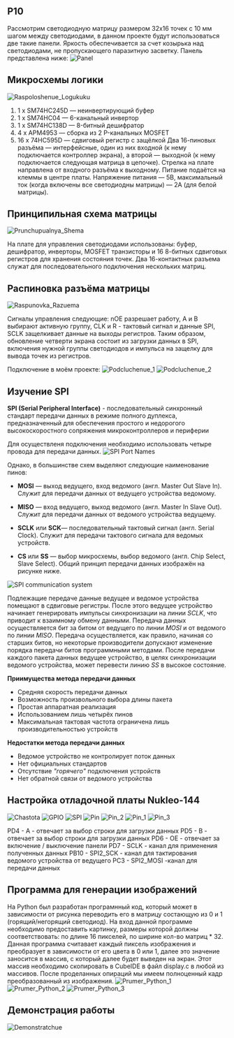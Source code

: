 ## P10 ##
Рассмотрим светодиодную матрицу размером 32x16 точек с 10 мм шагом между светодиодами, в данном проекте будут использоваться две такие панели. Яркость обеспечивается за счет козырька над светодиодами, не пропускающего паразитную засветку.
Панель представлена ниже:
![Panel](https://github.com/PostNeoNoir/LB_1_Vstraevaemue_Sustemu/assets/128212528/bfd30063-f84c-4eb9-bb22-55dd065d475d)


## Микросхемы логики ##
![Raspoloshenue_Logukuku](https://github.com/PostNeoNoir/LB_1_Vstraevaemue_Sustemu/assets/128212528/54f65423-1422-4015-8fe1-9aa60db76542)

1. 1 x SM74HC245D — неинвертирующий буфер
2. 1 x SM74HC04 — 6-канальный инвертор
3. 1 x SM74HC138D — 8-битный дешифратор
4. 4 x APM4953 — сборка из 2 P-канальных MOSFET
5. 16 x 74HC595D — сдвиговый регистр с защёлкой
Два 16-пиновых разъёма — интерфейсные, один из них входной (к нему подключается контроллер экрана), а второй — выходной (к нему подключается следующая матрица в цепочке). Стрелка на плате направлена от входного разъёма к выходному.
Питание подаётся на клеммы в центре платы. Напряжение питания — 5В, максимальный ток (когда включены все светодиодны матрицы) — 2А (для белой матрицы).
## Принципильная схема матрицы ##
![Prunchupualnya_Shema](https://github.com/PostNeoNoir/LB_1_Vstraevaemue_Sustemu/assets/128212528/4761b5df-d9ba-493e-ad46-27c5174922c0)

На плате для управления светодиодами использованы: буфер, дешифратор, инверторы, MOSFET транзисторы и 16 8-битных сдвиговых регистров для хранения состояния точек. Два 16-контактных разъема служат для последовательного подключения нескольких матриц. 

## Распиновка разъёма матрицы ##
![Raspunovka_Razuema](https://github.com/PostNeoNoir/LB_1_Vstraevaemue_Sustemu/assets/128212528/c26a30ad-511b-4d1a-9df2-a28439c7cb7a)

Сигналы управления следующие: nOE разрешает работу, А и В выбирают активную группу, CLK и R - тактовый сигнал и данные SPI, SCLK защелкивает данные на выходы регистров. Таким образом, обновление четверти экрана состоит из загрузки данных в SPI, включения нужной группы светодиодов и импульса на защелку для вывода точек из регистров.

Подключение в моём проекте:
![Podcluchenue_1](https://github.com/PostNeoNoir/LB_1_Vstraevaemue_Sustemu/assets/128212528/bf3516f4-08b1-4b8f-9bd9-3f5f52499671)
![Podcluchenue_2](https://github.com/PostNeoNoir/LB_1_Vstraevaemue_Sustemu/assets/128212528/88b58ca8-12ac-4262-83c5-fa1b808e5bed)


## Изучение SPI ##
**SPI (Serial Peripheral Interface)** - последовательный синхронный стандарт передачи данных в режиме полного дуплекса, 
предназначенный для обеспечения простого и недорогого высокоскоростного сопряжения микроконтроллеров и периферии

Для осуществленя подключения необходимо использовать четыре провода для передачи данных.
![SPI Port Names](https://github.com/PostNeoNoir/LB_1_Vstraevaemue_Sustemu/assets/128212528/5cb7e4d1-41f2-4526-95f7-fd737ec0153c)

Однако, в большинстве схем выделяют следующие наименование пинов:

- **MOSI** — выход ведущего, вход ведомого (англ. Master Out Slave In). Служит для передачи данных от ведущего устройства ведомому.

- **MISO** — вход ведущего, выход ведомого (англ. Master In Slave Out). Служит для передачи данных от ведомого устройства ведущему.

- **SCLK** или **SCK**— последовательный тактовый сигнал (англ. Serial Clock). Служит для передачи тактового сигнала для ведомых устройств.

- **CS** или **SS** — выбор микросхемы, выбор ведомого (англ. Chip Select, Slave Select).
Общий принцип передачи данных изображён на рисунке ниже.

![SPI communication system](https://github.com/PostNeoNoir/LB_1_Vstraevaemue_Sustemu/assets/128212528/3e25dbda-a117-42df-91ed-8cdcde7ce7ef)

Подлежащие передаче данные ведущее и ведомое устройства помещают в сдвиговые регистры. После этого ведущее 
устройство начинает генерировать импульсы синхронизации на линии *SCLK*, что приводит к взаимному обмену данными. 
Передача данных осуществляется бит за битом от ведущего по линии *MOSI* и от ведомого по линии *MISO*. Передача 
осуществляется, как правило, начиная со старших битов, но некоторые производители допускают изменение порядка 
передачи битов программными методами. После передачи каждого пакета данных ведущее устройство, в целях 
синхронизации ведомого устройства, может перевести линию *SS* в высокое состояние.

**Приимущества метода передачи данных**
- Средняя скорость передачи данных
- Возможность произвольного выбора длины пакета
- Простая аппаратная реализация
- Использованием лишь четырёх пинов
- Максимальная тактовая частота ограничена лишь производительностью устройств

**Недостатки метода передачи данных**
- Ведомое устройство не контролирует поток данных
- Нет официальных стандартов
- Отсутствие *"горячего"* подключения устройств
- Нет обратной связи от ведомого устройства

## Настройка отладочной платы Nukleo-144 ##
![Chastota](https://github.com/PostNeoNoir/LB_1_Vstraevaemue_Sustemu/assets/128212528/ccd4f9c1-2772-4bd5-93c5-b4579a55b9ad)
![GPIO](https://github.com/PostNeoNoir/LB_1_Vstraevaemue_Sustemu/assets/128212528/328c9fb9-3dcd-4099-ab59-215cbfbca0a9)
![SPI](https://github.com/PostNeoNoir/LB_1_Vstraevaemue_Sustemu/assets/128212528/ae17d10b-7e51-4208-9ba3-1fc0bd382d88)
![Pin](https://github.com/PostNeoNoir/LB_1_Vstraevaemue_Sustemu/assets/128212528/bec30dbd-6ca1-4e19-80cc-692dc0d6a2c3)
![Pin_2](https://github.com/PostNeoNoir/LB_1_Vstraevaemue_Sustemu/assets/128212528/891e5216-d231-446b-9011-1a5a719f7250)
![Pin_1](https://github.com/PostNeoNoir/LB_1_Vstraevaemue_Sustemu/assets/128212528/f46070de-08ae-4a49-b258-4b21b491098e)
![Pin_3](https://github.com/PostNeoNoir/LB_1_Vstraevaemue_Sustemu/assets/128212528/30ec670d-bb0f-4217-9f08-5b32dc52de47)

PD4 - A - отвечает за выбор строки для загрузки данных
PD5 - B - отвечает за выбор строки для загрузки данных
PD6 - OE - отвечает за включение / выключение панели
PD7 - SCLK - канал для применения полученных данных
PB10 - SPI2_SCK - канал для тактирования ведомого устройства от ведущего
PC3 - SPI2_MOSI -канал для передачи данных


## Программа для генерации изображений ##
На Python был разработан програмнный код, который может в зависимости от рисунка переводить его в матрицу состающую из 0 и 1 (горящий/негорящий светодиод). На вход данной программе необходимо предоставить картинку, размеры которой должны соответствовать: по длине 16 пикселей, по ширине кол-во матриц * 32. Данная программа считавает каждый пиксель изображения и преобразует в зависимости от его цвета в 0 или 1, далее это значение заносится в массив, с который далее будет выведен на экран. Этот массив необходимо скопировать в CubeIDE в файл display.c в любой из массивов. После проделанных опираций мы имеем полноценный кадр преобразованный из изображения.
![Prumer_Python_1](https://github.com/PostNeoNoir/LB_1_Vstraevaemue_Sustemu/assets/128212528/20a5f5e2-cdf8-4ccd-bcb6-2bb409cbbcda)
![Prumer_Python_2](https://github.com/PostNeoNoir/LB_1_Vstraevaemue_Sustemu/assets/128212528/cb284e23-00d2-431b-9346-ce5c089665fb)
![Prumer_Python_3](https://github.com/PostNeoNoir/LB_1_Vstraevaemue_Sustemu/assets/128212528/7990d3a3-0851-49ce-b5b8-14b8120cf659)


## Демонстрация работы ##
![Demonstratchue](https://github.com/PostNeoNoir/LB_1_Vstraevaemue_Sustemu/assets/128212528/c0e4ab35-24cb-44b4-935f-bea9c16ad305)


